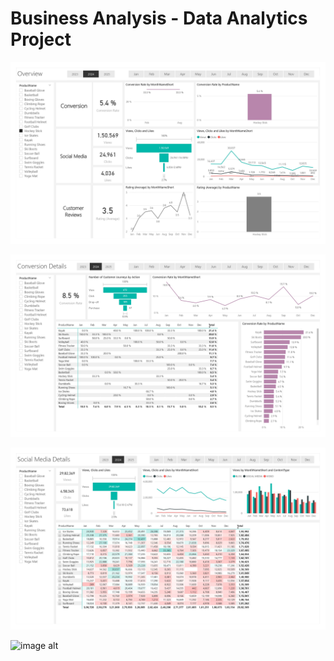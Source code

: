 # Business Analysis - Data Analytics Project

![image alt](https://github.com/annastudent2003/Business-Analysis/blob/be619c27130a5bb7c80ff1cc1055c7c31d46b80b/Dashboard/Power%20Bi%20Dashboard_page-0001.jpg)



![image alt](https://github.com/annastudent2003/Business-Analysis/blob/12858b4b786a31c460c5b2ff6d72db273fd017d6/Dashboard/Power%20Bi%20Dashboard_page-0002.jpg)

![image alt](https://github.com/annastudent2003/Business-Analysis/blob/b71ca06b41bd52013f9c6210369b827eb405c02e/Dashboard/Power%20Bi%20Dashboard_page-0003.jpg)

![image alt]()
